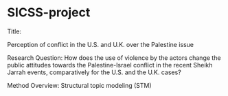 # SICSS-project

Title: 

Perception of conflict in the U.S. and U.K. over the Palestine issue

Research Question:
How does the use of violence by the actors change the public attitudes towards the Palestine-Israel conflict in the recent Sheikh Jarrah events, comparatively for the U.S. and the U.K. cases?

Method Overview:
Structural topic modeling (STM)

